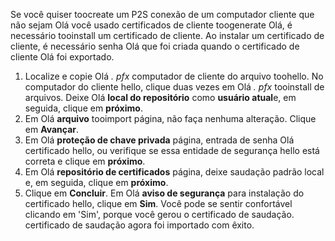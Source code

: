 Se você quiser toocreate um P2S conexão de um computador cliente que não sejam Olá você usado certificados de cliente toogenerate Olá, é necessário tooinstall um certificado de cliente. Ao instalar um certificado de cliente, é necessário senha Olá que foi criada quando o certificado de cliente Olá foi exportado.

1. Localize e copie Olá *. pfx* computador de cliente do arquivo toohello. No computador do cliente hello, clique duas vezes em Olá *. pfx* tooinstall de arquivos. Deixe Olá **local do repositório** como **usuário atual**e, em seguida, clique em **próximo**.
2. Em Olá **arquivo** tooimport página, não faça nenhuma alteração. Clique em **Avançar**.
3. Em Olá **proteção de chave privada** página, entrada de senha Olá certificado hello, ou verifique se essa entidade de segurança hello está correta e clique em **próximo**.
4. Em Olá **repositório de certificados** página, deixe saudação padrão local e, em seguida, clique em **próximo**.
5. Clique em **Concluir**. Em Olá **aviso de segurança** para instalação do certificado hello, clique em **Sim**. Você pode se sentir confortável clicando em 'Sim', porque você gerou o certificado de saudação. certificado de saudação agora foi importado com êxito.
